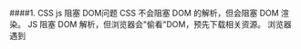 ###
####1. CSS js 阻塞 DOM问题
    CSS 不会阻塞 DOM 的解析，但会阻塞 DOM 渲染。
    JS 阻塞 DOM 解析，但浏览器会"偷看"DOM，预先下载相关资源。
    浏览器遇到 <script>且没有defer或async属性的 标签时，会触发页面渲染，因而如果前面CSS资源尚未加载完毕时，浏览器会等待它加载完毕在执行脚本。
Good practice:
    <script>最好放底部
    <link>最好放头部
    如果头部同时有<script>与<link>的情况下，最好将<script>放在<link>上面

####2. 